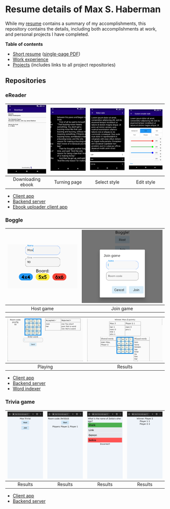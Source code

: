 # Resume details of Max S. Haberman

While my [resume](/docs/resume.md) contains a summary of my accomplishments, this repository contains the details, including both accomplishments at work, and personal projects I have completed.

**Table of contents**

* [Short resume](/docs/resume.md) ([single-page PDF](/docs/max_s_habermans_resume.pdf))
* [Work experience](/docs/work-experience.md)
* [Projects](/docs/projects.md) (includes links to all project repositories)

## Repositories

### eReader

| <img src="images/ereader/downloading.png" style="width:135px" /> | <img src="images/ereader/turning_page.png" style="width:135px" /> | <img src="images/ereader/style_select.png" style="width:135px" /> | <img src="images/ereader/edit_color.png" style="width:135px" /> |
|:--:|:--:|:--:|:--:|
| Downloading ebook | Turning page | Select style | Edit style |

* [Client app](https://github.com/TheOmnimax/ereader)
* [Backend server](https://github.com/TheOmnimax/ebook-server)
* [Ebook uploader client app](https://github.com/TheOmnimax/ebook_uploader)

### Boggle

| <img src="images/boggle/host_game.png" style="width:300px"  /> | <img src="images/boggle/join_game.png" style="width:350px" /> |
|:--:|:--:|
| Host game | Join game |

| <img src="images/boggle/playing.png" style="width:480px" /> | <img src="images/boggle/results.png" style="width:480px" /> |
|:--:|:--:|
| Playing | Results |

* [Client app](https://github.com/TheOmnimax/boggle_flutter)
* [Backend server](https://github.com/TheOmnimax/boggle-server)
* [Word indexer](https://github.com/TheOmnimax/word-indexer)

### Trivia game

| <img src="images/trivia/home.png" style="width:135px" /> | <img src="images/trivia/ready.png" style="width:135px" /> | <img src="images/trivia/incorrect.png" style="width:135px" /> | <img src="images/trivia/results.png" style="width:135px" /> |
|:--:|:--:|:--:|:--:|
| Results | Results | Results | Results |

* [Client app](https://github.com/TheOmnimax/max-trivia)
* [Backend server](https://github.com/TheOmnimax/trivia-server)